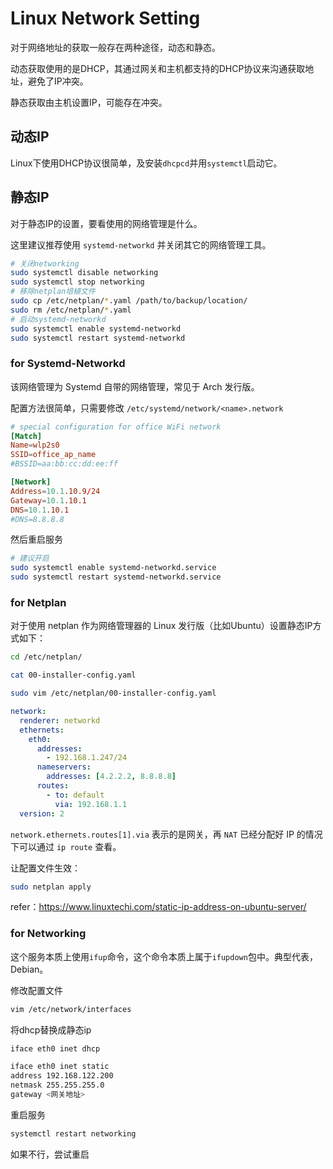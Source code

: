 # Linux Network Setting

对于网络地址的获取一般存在两种途径，动态和静态。

动态获取使用的是DHCP，其通过网关和主机都支持的DHCP协议来沟通获取地址，避免了IP冲突。

静态获取由主机设置IP，可能存在冲突。

## 动态IP

Linux下使用DHCP协议很简单，及安装`dhcpcd`并用`systemctl`启动它。

## 静态IP

对于静态IP的设置，要看使用的网络管理是什么。

这里建议推荐使用 `systemd-networkd` 并关闭其它的网络管理工具。

```sh
# 关闭networking
sudo systemctl disable networking
sudo systemctl stop networking
# 移除netplan培植文件
sudo cp /etc/netplan/*.yaml /path/to/backup/location/
sudo rm /etc/netplan/*.yaml
# 启动systemd-networkd
sudo systemctl enable systemd-networkd
sudo systemctl restart systemd-networkd
```

### for Systemd-Networkd

该网络管理为 Systemd 自带的网络管理，常见于 Arch 发行版。

配置方法很简单，只需要修改 `/etc/systemd/network/<name>.network`

```conf
# special configuration for office WiFi network
[Match]
Name=wlp2s0
SSID=office_ap_name
#BSSID=aa:bb:cc:dd:ee:ff

[Network]
Address=10.1.10.9/24
Gateway=10.1.10.1
DNS=10.1.10.1
#DNS=8.8.8.8
```
然后重启服务

```sh
# 建议开启
sudo systemctl enable systemd-networkd.service
sudo systemctl restart systemd-networkd.service
```

### for Netplan

对于使用 netplan 作为网络管理器的 Linux 发行版（比如Ubuntu）设置静态IP方式如下：

```sh
cd /etc/netplan/
```

```sh
cat 00-installer-config.yaml
```

```sh
sudo vim /etc/netplan/00-installer-config.yaml
```

```yaml
network:
  renderer: networkd
  ethernets:
    eth0:
      addresses:
        - 192.168.1.247/24
      nameservers:
        addresses: [4.2.2.2, 8.8.8.8]
      routes:
        - to: default
          via: 192.168.1.1
  version: 2
```

`network.ethernets.routes[1].via` 表示的是网关，再 `NAT` 已经分配好 IP 的情况下可以通过 `ip route` 查看。

让配置文件生效：

```sh
sudo netplan apply
```

refer：https://www.linuxtechi.com/static-ip-address-on-ubuntu-server/


### for Networking

这个服务本质上使用`ifup`命令，这个命令本质上属于`ifupdown`包中。典型代表，Debian。

修改配置文件

```sh
vim /etc/network/interfaces
```

将dhcp替换成静态ip

```sh
iface eth0 inet dhcp
```

```sh
iface eth0 inet static
address 192.168.122.200
netmask 255.255.255.0
gateway <网关地址>
```

重启服务

```sh
systemctl restart networking
```

如果不行，尝试重启